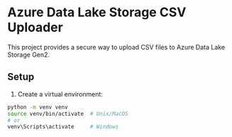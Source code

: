 # Azure Data Lake Storage CSV Uploader

This project provides a secure way to upload CSV files to Azure Data Lake Storage Gen2.

## Setup

1. Create a virtual environment:
```bash
python -m venv venv
source venv/bin/activate  # Unix/MacOS
# or
venv\Scripts\activate     # Windows